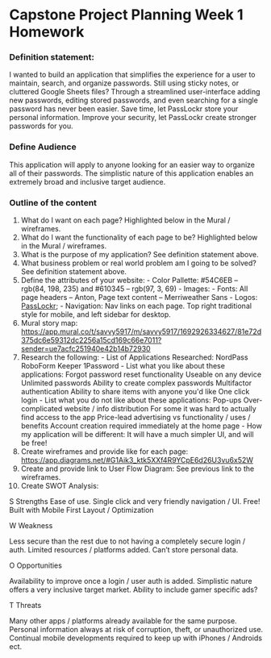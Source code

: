 # Capstone Project Planning Week 1 Homework

### Definition statement:

I wanted to build an application that simplifies the experience for a user to maintain, search, and organize passwords. Still using sticky notes, or cluttered Google Sheets files? Through a streamlined user-interface adding new passwords, editing stored passwords, and even searching for a single password has never been easier. Save time, let PassLockr store your personal information. Improve your security, let PassLockr create stronger passwords for you.

### Define Audience

This application will apply to anyone looking for an easier way to organize all of their passwords. The simplistic nature of this application enables an extremely broad and inclusive target audience.

### Outline of the content
  1. What do I want on each page? Highlighted below in the Mural / wireframes.
  2. What do I want the functionality of each page to be? Highlighted below in the Mural / wireframes.
  3. What is the purpose of my application? See definition statement above.
  4. What business problem or real world problem am I going to be solved? See definition statement above.
  5. Define the attributes of your website:
    - Color Pallette: #54C6EB – rgb(84, 198, 235) and #610345 – rgb(97, 3, 69)
    - Images:
    - Fonts: All page headers – Anton, Page text content – Merriweather Sans
    - Logos: [PassLockr](\Logos\PassLockr.png);
    - Navigation: Nav links on each page. Top right traditional style for mobile, and left sidebar for desktop.
  6. Mural story map: https://app.mural.co/t/savvy5917/m/savvy5917/1692926334627/81e72d375dc6e59312dc2256a15cd169c66e7011?sender=ue7acfc251940e42b14b72930
  7. Research the following:
    - List of Applications Researched:
        NordPass
        RoboForm
        Keeper
        1Password
    - List what you like about these applications:
        Forgot password reset functionality
        Useable on any device
        Unlimited passwords
        Ability to create complex passwords
        Multifactor authentication
        Ability to share items with anyone you'd like
        One click login
    - List what you do not like about these applications:
        Pop-ups
        Over-complicated website / info distribution
        For some it was hard to actually find access to the app
        Price-lead advertising vs functionality / uses / benefits
        Account creation required immediately at the home page
    - How my application will be different:
        It will have a much simpler UI, and will be free!
  8. Create wireframes and provide like for each page: https://app.diagrams.net/#G1Aik3_ktk5XXf4R9YCpE6d26U3vu6x52W
  9. Create and provide link to User Flow Diagram: See previous link to the wireframes.
  10. Create SWOT Analysis:

S
Strengths
Ease of use. Single click and very friendly navigation / UI.
Free!
Built with Mobile First Layout / Optimization

W
Weakness

Less secure than the rest due to not having a completely secure login / auth.
Limited resources / platforms added.
Can’t store personal data.

O
Opportunities

Availability to improve once a login / user auth is added.
Simplistic nature offers a very inclusive target market.
Ability to include gamer specific ads?

T
Threats

Many other apps / platforms already available for the same purpose.
Personal information always at risk of corruption, theft, or unauthorized use.
Continual mobile developments required to keep up with iPhones / Androids ect.
